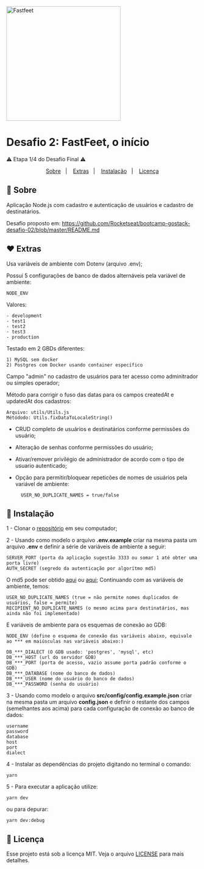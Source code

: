 <img alt="Fastfeet" title="Fastfeet" src="https://github.com/Rocketseat/bootcamp-gostack-desafio-02/raw/master/.github/logo.png" width="300px" style="max-width:100%;">

# Desafio 2: FastFeet, o início
⚠️ Etapa 1/4 do Desafio Final ⚠️


<p align="center">
  <a href="#-sobre">Sobre</a>&nbsp;&nbsp;&nbsp;|&nbsp;&nbsp;&nbsp;
  <a href="#-extras">Extras</a>&nbsp;&nbsp;&nbsp;|&nbsp;&nbsp;&nbsp;
  <a href="#-instalação">Instalação</a>&nbsp;&nbsp;&nbsp;|&nbsp;&nbsp;&nbsp;
  <a href="#memo-licença">Licença</a>
</p>


## 🚀 **Sobre**
Aplicação Node.js com cadastro e autenticação de usuários e cadastro de destinatários.

Desafio proposto em: https://github.com/Rocketseat/bootcamp-gostack-desafio-02/blob/master/README.md


## ♥ **Extras**
Usa variáveis de ambiente com Dotenv (arquivo .env);

Possuí 5 configurações de banco de dados alternáveis pela variável de ambiente:
    
    NODE_ENV
    
Valores:

    - development
    - test1
    - test2
    - test3
    - production

Testado em 2 GBDs diferentes:

    1) MySQL sem docker
    2) Postgres com Docker usando container específico

Campo "admin" no cadastro de usuários para ter acesso como adminitrador ou simples operador;

Método para corrigir o fuso das datas para os campos createdAt e updatedAt dos cadastros:

    Arquivo: utils/Utils.js
    Métódodo: Utils.fixDataToLocaleString()
        
- CRUD completo de usuários e destinatários conforme permissões do usuário;
- Alteração de senhas conforme permissões do usuário;
- Ativar/remover privilégio de administrador de acordo com o tipo de usuario autenticado;

- Opção para permitir/bloquear repeticões de nomes de usuários pela variável de ambiente:

        USER_NO_DUPLICATE_NAMES = true/false
        

## 🚀 **Instalação** 
1 - Clonar o <a href="https://github.com/jairpro/bootcamp-gostack-desafio-02">repositório</a> em seu computador;

2 - Usando como modelo o arquivo **.env.example** criar na mesma pasta um arquivo **.env** e definir a série de variáveis de ambiente a seguir:

    SERVER_PORT (porta da aplicação sugestão 3333 ou somar 1 até obter uma porta livre)
    AUTH_SECRET (segredo da autenticação por algorítmo md5)
    
 O md5 pode ser obtido <a href="https://www.md5online.org/">aqui</a> ou <a href="https://www.md5hashgenerator.com/">aqui</a>;
 Continuando com as variáveis de ambiente, temos:
    
    USER_NO_DUPLICATE_NAMES (true = não permite nomes duplicados de usuários, false = permite) 
    RECIPIENT_NO_DUPLICATE_NAMES (o mesmo acima para destinatários, mas ainda não foi implementado)

 E variáveis de ambiente para os esquemas de conexão ao GDB:

    NODE_ENV (define o esquema de conexão das variáveis abaixo, equivale ao *** em maiúsculas nas variáveis abaixo:)

    DB_***_DIALECT (O GDB usado: 'postgres', 'mysql', etc)
    DB_***_HOST (url do servidor GDB)
    DB_***_PORT (porta de acesso, vazio assume porta padrão conforme o GDB)
    DB_***_DATABASE (nome do banco de dados)
    DB_***_USER (nome do usuário do banco de dados)
    DB_***_PASSWORD (senha do usuário)

3 - Usando como modelo o arquivo **src/config/config.example.json** criar na mesma pasta um arquivo **config.json** e definir o restante dos campos (semelhantes aos acima) para cada configuração de conexão ao banco de dados: 
    
    username
    password
    database
    host
    port
    dialect
    
4 - Instalar as dependências do projeto digitando no terminal o comando:

    yarn
    
5 - Para executar a aplicação utilize:

    yarn dev

ou para depurar:

    yarn dev:debug
    
## :memo: Licença

Esse projeto está sob a licença MIT. Veja o arquivo <a href="https://github.com/jairpro/bootcamp-gostack-desafio-02/blob/master/LICENSE">LICENSE</a> para mais detalhes.

